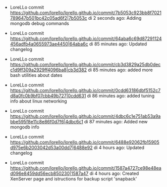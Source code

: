 * LoreLLo commit <https://github.com/lorello/lorello.github.io/commit/7b5053c923bb8f7021789647b501bc42c05ad6f2|7b5053c> di 2 seconds ago: Adding mongodb debug commands

* LoreLLo commit <https://github.com/lorello/lorello.github.io/commit/64aba6c69d87291124456adfb4a0655973ae4450|64aba6c> di 85 minutes ago: Updated changelog

* LoreLLo commit <https://github.com/lorello/lorello.github.io/commit/cb3d3829a25db0decc1d9ff309a2929ff4096ba8|cb3d382> di 85 minutes ago: added more bash utilities about dates

* LoreLLo commit <https://github.com/lorello/lorello.github.io/commit/0cdd63186dbf5152c7d8a0fc0b9bf07cbb49b727|0cdd631> di 86 minutes ago: added tuning info about linux networking

* LoreLLo commit <https://github.com/lorello/lorello.github.io/commit/4dbc6c1e751ab53a9abbe595f8e11c8e86f0d7f6|4dbc6c1> di 87 minutes ago: Added new mongodb info

* LoreLLo commit <https://github.com/lorello/lorello.github.io/commit/6488e92062fb15905d975e6b2003042d53a00dd7|6488e92> di 4 hours ago: Updated changelog

* LoreLLo commit <https://github.com/lorello/lorello.github.io/commit/1587a4727ce98e48ead096e8459dd56ecb850230|1587a47> di 4 hours ago: Created XenServer page and istructions for backup script 'snapback'
